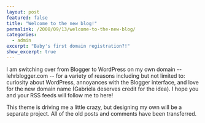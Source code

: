 ```yaml
---
layout: post
featured: false
title: "Welcome to the new blog!"
permalink: /2008/09/13/welcome-to-the-new-blog/
categories:
  - admin
excerpt: "Baby's first domain registration?!"
show_excerpt: true
---
```

I am switching over from Blogger to WordPress on my own domain -- lehrblogger.com -- for a variety of reasons including but not limited to: curiosity about WordPress, annoyances with the Blogger interface, and love for the new domain name (Gabriela deserves credit for the idea). I hope you and your RSS feeds will follow me to here!

This theme is driving me a little crazy, but designing my own will be a separate project. All of the old posts and comments have been transferred.
